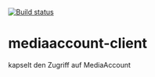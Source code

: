 [![Build status](https://ci.appveyor.com/api/projects/status/69ia7yqncekogjdx?svg=true)](https://ci.appveyor.com/project/ChristianKrowiorsch/mediaaccount-client)

# mediaaccount-client
kapselt den Zugriff auf MediaAccount
